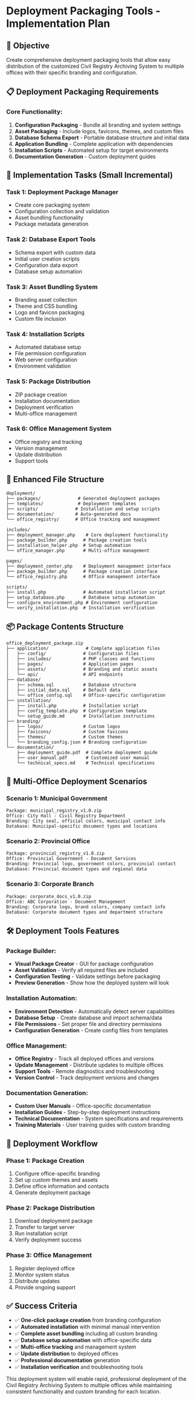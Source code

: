# Deployment Packaging Tools - Implementation Plan

## 🎯 **Objective**
Create comprehensive deployment packaging tools that allow easy distribution of the customized Civil Registry Archiving System to multiple offices with their specific branding and configuration.

## 📋 **Deployment Packaging Requirements**

### **Core Functionality:**
1. **Configuration Packaging** - Bundle all branding and system settings
2. **Asset Packaging** - Include logos, favicons, themes, and custom files
3. **Database Schema Export** - Portable database structure and initial data
4. **Application Bundling** - Complete application with dependencies
5. **Installation Scripts** - Automated setup for target environments
6. **Documentation Generation** - Custom deployment guides

## 🔧 **Implementation Tasks (Small Incremental)**

### **Task 1: Deployment Package Manager**
- Create core packaging system
- Configuration collection and validation
- Asset bundling functionality
- Package metadata generation

### **Task 2: Database Export Tools**
- Schema export with custom data
- Initial user creation scripts
- Configuration data export
- Database setup automation

### **Task 3: Asset Bundling System**
- Branding asset collection
- Theme and CSS bundling
- Logo and favicon packaging
- Custom file inclusion

### **Task 4: Installation Scripts**
- Automated database setup
- File permission configuration
- Web server configuration
- Environment validation

### **Task 5: Package Distribution**
- ZIP package creation
- Installation documentation
- Deployment verification
- Multi-office management

### **Task 6: Office Management System**
- Office registry and tracking
- Version management
- Update distribution
- Support tools

## 📁 **Enhanced File Structure**

```
deployment/
├── packages/              # Generated deployment packages
├── templates/             # Deployment templates
├── scripts/              # Installation and setup scripts
├── documentation/        # Auto-generated docs
└── office_registry/      # Office tracking and management

includes/
├── deployment_manager.php    # Core deployment functionality
├── package_builder.php      # Package creation tools
├── installation_helper.php  # Setup automation
└── office_manager.php       # Multi-office management

pages/
├── deployment_center.php    # Deployment management interface
├── package_builder.php      # Package creation interface
└── office_registry.php      # Office management interface

scripts/
├── install.php              # Automated installation script
├── setup_database.php       # Database setup automation
├── configure_environment.php # Environment configuration
└── verify_installation.php  # Installation verification
```

## 📦 **Package Contents Structure**

```
office_deployment_package.zip
├── application/              # Complete application files
│   ├── config/              # Configuration files
│   ├── includes/            # PHP classes and functions
│   ├── pages/               # Application pages
│   ├── assets/              # Branding and static assets
│   └── api/                 # API endpoints
├── database/
│   ├── schema.sql           # Database structure
│   ├── initial_data.sql     # Default data
│   └── office_config.sql    # Office-specific configuration
├── installation/
│   ├── install.php          # Installation script
│   ├── config_template.php  # Configuration template
│   └── setup_guide.md       # Installation instructions
├── branding/
│   ├── logos/               # Custom logos
│   ├── favicons/            # Custom favicons
│   ├── themes/              # Custom themes
│   └── branding_config.json # Branding configuration
└── documentation/
    ├── deployment_guide.pdf  # Complete deployment guide
    ├── user_manual.pdf       # Customized user manual
    └── technical_specs.md    # Technical specifications
```

## 🏢 **Multi-Office Deployment Scenarios**

### **Scenario 1: Municipal Government**
```
Package: municipal_registry_v1.0.zip
Office: City Hall - Civil Registry Department
Branding: City seal, official colors, municipal contact info
Database: Municipal-specific document types and locations
```

### **Scenario 2: Provincial Office**
```
Package: provincial_registry_v1.0.zip
Office: Provincial Government - Document Services
Branding: Provincial logo, government colors, provincial contact
Database: Provincial document types and regional data
```

### **Scenario 3: Corporate Branch**
```
Package: corporate_docs_v1.0.zip
Office: ABC Corporation - Document Management
Branding: Corporate logo, brand colors, company contact info
Database: Corporate document types and department structure
```

## 🛠️ **Deployment Tools Features**

### **Package Builder:**
- **Visual Package Creator** - GUI for package configuration
- **Asset Validation** - Verify all required files are included
- **Configuration Testing** - Validate settings before packaging
- **Preview Generation** - Show how the deployed system will look

### **Installation Automation:**
- **Environment Detection** - Automatically detect server capabilities
- **Database Setup** - Create database and import schema/data
- **File Permissions** - Set proper file and directory permissions
- **Configuration Generation** - Create config files from templates

### **Office Management:**
- **Office Registry** - Track all deployed offices and versions
- **Update Management** - Distribute updates to multiple offices
- **Support Tools** - Remote diagnostics and troubleshooting
- **Version Control** - Track deployment versions and changes

### **Documentation Generation:**
- **Custom User Manuals** - Office-specific documentation
- **Installation Guides** - Step-by-step deployment instructions
- **Technical Documentation** - System specifications and requirements
- **Training Materials** - User training guides with custom branding

## 🚀 **Deployment Workflow**

### **Phase 1: Package Creation**
1. Configure office-specific branding
2. Set up custom themes and assets
3. Define office information and contacts
4. Generate deployment package

### **Phase 2: Package Distribution**
1. Download deployment package
2. Transfer to target server
3. Run installation script
4. Verify deployment success

### **Phase 3: Office Management**
1. Register deployed office
2. Monitor system status
3. Distribute updates
4. Provide ongoing support

## ✅ **Success Criteria**

- ✅ **One-click package creation** from branding configuration
- ✅ **Automated installation** with minimal manual intervention
- ✅ **Complete asset bundling** including all custom branding
- ✅ **Database setup automation** with office-specific data
- ✅ **Multi-office tracking** and management system
- ✅ **Update distribution** to deployed offices
- ✅ **Professional documentation** generation
- ✅ **Installation verification** and troubleshooting tools

This deployment system will enable rapid, professional deployment of the Civil Registry Archiving System to multiple offices while maintaining consistent functionality and custom branding for each location.